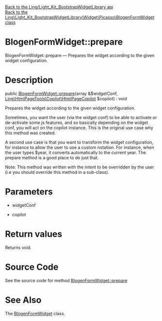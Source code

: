 [Back to the Ling/Light_Kit_BootstrapWidgetLibrary api](https://github.com/lingtalfi/Light_Kit_BootstrapWidgetLibrary/blob/master/doc/api/Ling/Light_Kit_BootstrapWidgetLibrary.md)<br>
[Back to the Ling\Light_Kit_BootstrapWidgetLibrary\Widget\Picasso\BlogenFormWidget class](https://github.com/lingtalfi/Light_Kit_BootstrapWidgetLibrary/blob/master/doc/api/Ling/Light_Kit_BootstrapWidgetLibrary/Widget/Picasso/BlogenFormWidget.md)


BlogenFormWidget::prepare
================



BlogenFormWidget::prepare — Prepares the widget according to the given widget configuration.




Description
================


public [BlogenFormWidget::prepare](https://github.com/lingtalfi/Light_Kit_BootstrapWidgetLibrary/blob/master/doc/api/Ling/Light_Kit_BootstrapWidgetLibrary/Widget/Picasso/BlogenFormWidget/prepare.md)(array &$widgetConf, [Ling\HtmlPageTools\Copilot\HtmlPageCopilot](https://github.com/lingtalfi/HtmlPageTools/blob/master/doc/api/Ling/HtmlPageTools/Copilot/HtmlPageCopilot.md) $copilot) : void




Prepares the widget according to the given widget configuration.

Sometimes, you want the user (via the widget conf) to be able to activate
or de-activate some js features, and so basically depending on the widget conf, you will
act on the copilot instance.
This is the original use case why this method was created.


A second use case is that you want to transform the widget configuration, for instance
to allow the user to use a custom notation.
For instance, when the user types $year, it converts automatically to the current year.
The prepare method is a good place to do just that.

Note: This method was written with the intent to be overridden by the user (i.e you should override this method in a sub-class).



Parameters
================


- widgetConf

    

- copilot

    


Return values
================

Returns void.








Source Code
===========
See the source code for method [BlogenFormWidget::prepare](https://github.com/lingtalfi/Light_Kit_BootstrapWidgetLibrary/blob/master/Widget/Picasso/BlogenFormWidget.php#L20-L25)


See Also
================

The [BlogenFormWidget](https://github.com/lingtalfi/Light_Kit_BootstrapWidgetLibrary/blob/master/doc/api/Ling/Light_Kit_BootstrapWidgetLibrary/Widget/Picasso/BlogenFormWidget.md) class.




